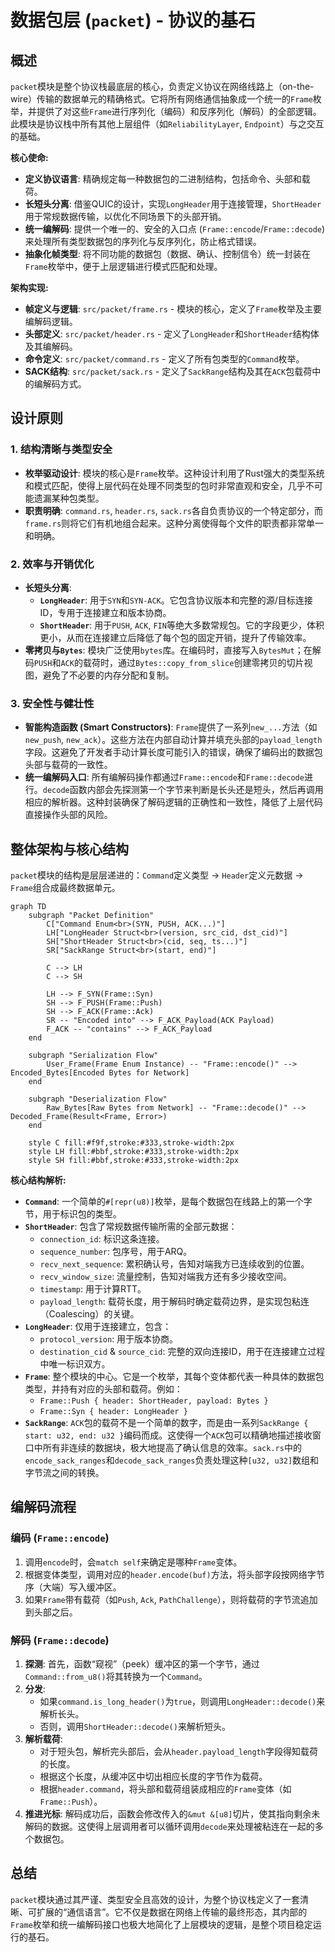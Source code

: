 # 数据包层 (`packet`) - 协议的基石

## 概述

`packet`模块是整个协议栈最底层的核心，负责定义协议在网络线路上（on-the-wire）传输的数据单元的精确格式。它将所有网络通信抽象成一个统一的`Frame`枚举，并提供了对这些`Frame`进行序列化（编码）和反序列化（解码）的全部逻辑。此模块是协议栈中所有其他上层组件（如`ReliabilityLayer`, `Endpoint`）与之交互的基础。

**核心使命:**
- **定义协议语言**: 精确规定每一种数据包的二进制结构，包括命令、头部和载荷。
- **长短头分离**: 借鉴QUIC的设计，实现`LongHeader`用于连接管理，`ShortHeader`用于常规数据传输，以优化不同场景下的头部开销。
- **统一编解码**: 提供一个唯一的、安全的入口点 (`Frame::encode`/`Frame::decode`)来处理所有类型数据包的序列化与反序列化，防止格式错误。
- **抽象化帧类型**: 将不同功能的数据包（数据、确认、控制信令）统一封装在`Frame`枚举中，便于上层逻辑进行模式匹配和处理。

**架构实现:**
- **帧定义与逻辑**: `src/packet/frame.rs` - 模块的核心，定义了`Frame`枚举及主要编解码逻辑。
- **头部定义**: `src/packet/header.rs` - 定义了`LongHeader`和`ShortHeader`结构体及其编解码。
- **命令定义**: `src/packet/command.rs` - 定义了所有包类型的`Command`枚举。
- **SACK结构**: `src/packet/sack.rs` - 定义了`SackRange`结构及其在`ACK`包载荷中的编解码方式。

## 设计原则

### 1. 结构清晰与类型安全
- **枚举驱动设计**: 模块的核心是`Frame`枚举。这种设计利用了Rust强大的类型系统和模式匹配，使得上层代码在处理不同类型的包时非常直观和安全，几乎不可能遗漏某种包类型。
- **职责明确**: `command.rs`, `header.rs`, `sack.rs`各自负责协议的一个特定部分，而`frame.rs`则将它们有机地组合起来。这种分离使得每个文件的职责都非常单一和明确。

### 2. 效率与开销优化
- **长短头分离**:
    - **`LongHeader`**: 用于`SYN`和`SYN-ACK`。它包含协议版本和完整的源/目标连接ID，专用于连接建立和版本协商。
    - **`ShortHeader`**: 用于`PUSH`, `ACK`, `FIN`等绝大多数常规包。它的字段更少，体积更小，从而在连接建立后降低了每个包的固定开销，提升了传输效率。
- **零拷贝与`Bytes`**: 模块广泛使用`bytes`库。在编码时，直接写入`BytesMut`；在解码`PUSH`和`ACK`的载荷时，通过`Bytes::copy_from_slice`创建零拷贝的切片视图，避免了不必要的内存分配和复制。

### 3. 安全性与健壮性
- **智能构造函数 (Smart Constructors)**: `Frame`提供了一系列`new_...`方法（如`new_push`, `new_ack`）。这些方法在内部自动计算并填充头部的`payload_length`字段。这避免了开发者手动计算长度可能引入的错误，确保了编码出的数据包头部与载荷的一致性。
- **统一编解码入口**: 所有编解码操作都通过`Frame::encode`和`Frame::decode`进行。`decode`函数内部会先探测第一个字节来判断是长头还是短头，然后再调用相应的解析器。这种封装确保了解码逻辑的正确性和一致性，降低了上层代码直接操作头部的风险。

## 整体架构与核心结构

`packet`模块的结构是层层递进的：`Command`定义类型 -> `Header`定义元数据 -> `Frame`组合成最终数据单元。

```mermaid
graph TD
    subgraph "Packet Definition"
        C["Command Enum<br>(SYN, PUSH, ACK...)"]
        LH["LongHeader Struct<br>(version, src_cid, dst_cid)"]
        SH["ShortHeader Struct<br>(cid, seq, ts...)"]
        SR["SackRange Struct<br>(start, end)"]

        C --> LH
        C --> SH

        LH --> F_SYN(Frame::Syn)
        SH --> F_PUSH(Frame::Push)
        SH --> F_ACK(Frame::Ack)
        SR -- "Encoded into" --> F_ACK_Payload(ACK Payload)
        F_ACK -- "contains" --> F_ACK_Payload
    end

    subgraph "Serialization Flow"
        User_Frame(Frame Enum Instance) -- "Frame::encode()" --> Encoded_Bytes[Encoded Bytes for Network]
    end

    subgraph "Deserialization Flow"
        Raw_Bytes[Raw Bytes from Network] -- "Frame::decode()" --> Decoded_Frame(Result<Frame, Error>)
    end

    style C fill:#f9f,stroke:#333,stroke-width:2px
    style LH fill:#bbf,stroke:#333,stroke-width:2px
    style SH fill:#bbf,stroke:#333,stroke-width:2px
```
**核心结构解析:**

- **`Command`**: 一个简单的`#[repr(u8)]`枚举，是每个数据包在线路上的第一个字节，用于标识包的类型。
- **`ShortHeader`**: 包含了常规数据传输所需的全部元数据：
    - `connection_id`: 标识这条连接。
    - `sequence_number`: 包序号，用于ARQ。
    - `recv_next_sequence`: 累积确认号，告知对端我方已连续收到的位置。
    - `recv_window_size`: 流量控制，告知对端我方还有多少接收空间。
    - `timestamp`: 用于计算RTT。
    - `payload_length`: 载荷长度，用于解码时确定载荷边界，是实现包粘连（Coalescing）的关键。
- **`LongHeader`**: 仅用于连接建立，包含：
    - `protocol_version`: 用于版本协商。
    - `destination_cid` & `source_cid`: 完整的双向连接ID，用于在连接建立过程中唯一标识双方。
- **`Frame`**: 整个模块的中心。它是一个枚举，其每个变体都代表一种具体的数据包类型，并持有对应的头部和载荷。例如：
    - `Frame::Push { header: ShortHeader, payload: Bytes }`
    - `Frame::Syn { header: LongHeader }`
- **`SackRange`**: `ACK`包的载荷不是一个简单的数字，而是由一系列`SackRange { start: u32, end: u32 }`编码而成。这使得一个`ACK`包可以精确地描述接收窗口中所有非连续的数据块，极大地提高了确认信息的效率。`sack.rs`中的`encode_sack_ranges`和`decode_sack_ranges`负责处理这种`[u32, u32]`数组和字节流之间的转换。

## 编解码流程

### 编码 (`Frame::encode`)
1.  调用`encode`时，会`match self`来确定是哪种`Frame`变体。
2.  根据变体类型，调用对应的`header.encode(buf)`方法，将头部字段按网络字节序（大端）写入缓冲区。
3.  如果`Frame`带有载荷（如`Push`, `Ack`, `PathChallenge`），则将载荷的字节流追加到头部之后。

### 解码 (`Frame::decode`)
1.  **探测**: 首先，函数“窥视”（peek）缓冲区的第一个字节，通过`Command::from_u8()`将其转换为一个`Command`。
2.  **分发**:
    - 如果`command.is_long_header()`为`true`，则调用`LongHeader::decode()`来解析长头。
    - 否则，调用`ShortHeader::decode()`来解析短头。
3.  **解析载荷**:
    - 对于短头包，解析完头部后，会从`header.payload_length`字段得知载荷的长度。
    - 根据这个长度，从缓冲区中切出相应长度的字节作为载荷。
    - 根据`header.command`，将头部和载荷组装成相应的`Frame`变体（如`Frame::Push`）。
4.  **推进光标**: 解码成功后，函数会修改传入的`&mut &[u8]`切片，使其指向剩余未解码的数据。这使得上层调用者可以循环调用`decode`来处理被粘连在一起的多个数据包。

## 总结

`packet`模块通过其严谨、类型安全且高效的设计，为整个协议栈定义了一套清晰、可扩展的“通信语言”。它不仅是数据在网络上传输的最终形态，其内部的`Frame`枚举和统一编解码接口也极大地简化了上层模块的逻辑，是整个项目稳定运行的基石。
